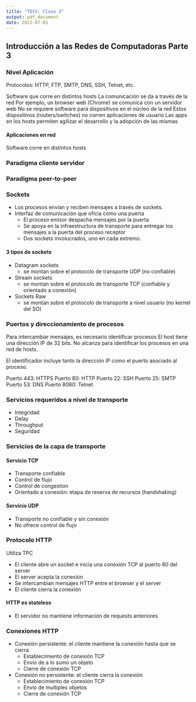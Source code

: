```yaml
---
title: "TDIV: Clase 3"
output: pdf_document
date: 2022-07-01
---
```

<!-- markdownlint-disable MD033 MD007-->

## Introducción a las Redes de Computadoras Parte 3

### Nivel Aplicación

Protocolos: HTTP, FTP, SMTP, DNS, SSH, Telnet, etc.

Software que corre en distintos hosts
La comunicación se da a través de la red
Por ejemplo, un browser web (Chrome) se comunica con un servidor web
No se requiere software para dispositivos en el núcleo de la red
Estos dispositivos (routers/switches) no corren aplicaciones de usuario
Las apps en los hosts permiten agilizar el desarrollo y la adopción de las mismas

#### Aplicaciones en red

Software corre en distintos hosts

### Paradigma cliente servidor

### Paradigma peer-to-peer

### Sockets

- Los procesos envían y reciben mensajes a través de sockets.
- Interfaz de comunicación que oficia como una puerta
    - El proceso emisor despacha mensajes por la puerta
    - Se apoya en la infraestructura de transporte para entregar los mensajes a la puerta del proceso receptor
    - Dos sockets involucrados, uno en cada extremo.

#### 3 tipos de sockets

- Datagram sockets
    - se montan sobre el protocolo de transporte UDP (no confiable)
- Stream sockets
    - se montan sobre el protocolo de transporte TCP (confiable y orientado a conexión)
- Sockets Raw
    - se montan sobre el protocolo de transporte a nivel usuario (no kernel del SO)

### Puertos y direccionamiento de procesos

Para intercambiar mensajes, es necesario identificar procesos
El host tiene una dirección IP de 32 bits.
No alcanza para identificar los procesos en una red de hosts.

El identificador incluye tanto la dirección IP como el puerto asociado al proceso.

Puerto 443: HTTPS
Puerto 80: HTTP
Puerto 22: SSH
Puerto 25: SMTP
Puerto 53: DNS
Puerto 8080: Telnet

### Servicios requeridos a nivel de transporte

- Integridad
- Delay
- Throughput
- Seguridad

### Servicios de la capa de transporte

#### Servicio TCP

- Transporte confiable
- Control de flujo
- Control de congestion
- Orientado a conexión: etapa de reserva de recursos (handshaking)

#### Servicio UDP

- Transporte no confiable y sin conexión
- No ofrece control de flujo

### Protocolo HTTP

Utiliza TPC

- El cliente abre un socket e inicia una conexión TCP al puerto 80 del server
- El server acepta la conexión
- Se intercambian mensajes HTTP entre el browser y el server
- El cliente cierra la conexión

#### HTTP es stateless

- El servidor no mantiene información de requests anteriores

### Conexiones HTTP

- Conexión persistente: el cliente mantiene la conexión hasta que se cierra
    - Establecimiento de conexión TCP
    - Envío de a lo sumo un objeto
    - Cierre de conexión TCP
- Conexión no persistente: el cliente cierra la conexión
    - Establecimiento de conexión TCP
    - Envío de multiples objetos
    - Cierre de conexión TCP
